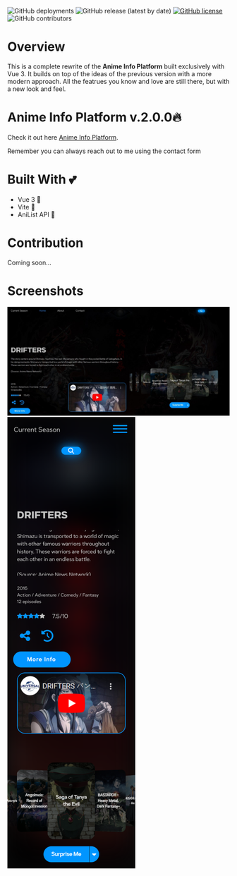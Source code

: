 ![GitHub deployments](https://img.shields.io/github/deployments/Mini-Sylar/Anime-Info-Platform/production?label=Vercel-Deployment)
![GitHub release (latest by date)](https://img.shields.io/github/v/release/Mini-Sylar/Anime-Info-Platform)
[![GitHub license](https://img.shields.io/github/license/Mini-Sylar/Anime-Info-Platform)](https://github.com/Mini-Sylar/Anime-Info-Platform)
![GitHub contributors](https://img.shields.io/github/contributors/Mini-Sylar/Anime-Info-Platform?color=brown&style=plastic)

# Overview

This is a complete rewrite of the **Anime Info Platform** built exclusively with Vue 3. It builds on top of the ideas of the previous version with a more modern approach. All the featrues you know and love are still there, but with a new look and feel.

# Anime Info Platform v.2.0.0🔥

Check it out here [Anime Info Platform](https://anime-info-platform.vercel.app/).

Remember you can always reach out to me using the contact form

# Built With 💕

- Vue 3 💚
- Vite 💜
- AniList API 🧡

# Contribution

Coming soon...

# Screenshots

![Screenshot](./screenshots/Desktop_Screen.jpeg)
![Screenshot](./screenshots/Mobile_Screen.png)
